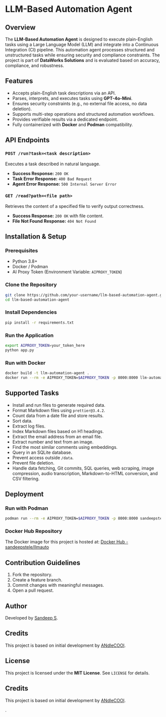 # LLM-Based Automation Agent

## Overview
The **LLM-Based Automation Agent** is designed to execute plain-English tasks using a Large Language Model (LLM) and integrate into a Continuous Integration (CI) pipeline. This automation agent processes structured and unstructured tasks while ensuring security and compliance constraints. The project is part of **DataWorks Solutions** and is evaluated based on accuracy, compliance, and robustness.

## Features
- Accepts plain-English task descriptions via an API.
- Parses, interprets, and executes tasks using **GPT-4o-Mini**.
- Ensures security constraints (e.g., no external file access, no data deletion).
- Supports multi-step operations and structured automation workflows.
- Provides verifiable results via a dedicated endpoint.
- Fully containerized with **Docker** and **Podman** compatibility.

## API Endpoints
### `POST /run?task=<task description>`
Executes a task described in natural language.
- **Success Response:** `200 OK`
- **Task Error Response:** `400 Bad Request`
- **Agent Error Response:** `500 Internal Server Error`

### `GET /read?path=<file path>`
Retrieves the content of a specified file to verify output correctness.
- **Success Response:** `200 OK` with file content.
- **File Not Found Response:** `404 Not Found`

## Installation & Setup
### Prerequisites
- Python 3.8+
- Docker / Podman
- AI Proxy Token (Environment Variable: `AIPROXY_TOKEN`)

### Clone the Repository
```sh
git clone https://github.com/your-username/llm-based-automation-agent.git
cd llm-based-automation-agent
```

### Install Dependencies
```sh
pip install -r requirements.txt
```

### Run the Application
```sh
export AIPROXY_TOKEN=your_token_here
python app.py
```

### Run with Docker
```sh
docker build -t llm-automation-agent .
docker run --rm -e AIPROXY_TOKEN=$AIPROXY_TOKEN -p 8000:8000 llm-automation-agent
```

## Supported Tasks
- Install and run files to generate required data.
- Format Markdown files using `prettier@3.4.2`.
- Count data from a date file and store results.
- Sort data.
- Extract log files.
- Index Markdown files based on H1 headings.
- Extract the email address from an email file.
- Extract number and text from an image.
- Find the most similar comments using embeddings.
- Query in an SQLite database.
- Prevent access outside `/data`.
- Prevent file deletion.
- Handle data fetching, Git commits, SQL queries, web scraping, image compression, audio transcription, Markdown-to-HTML conversion, and CSV filtering.


## Deployment
### Run with Podman
```sh
podman run --rm -e AIPROXY_TOKEN=$AIPROXY_TOKEN -p 8000:8000 sandeepstele/llmauto
```

### Docker Hub Repository
The Docker image for this project is hosted at:
[Docker Hub - sandeepstele/llmauto](https://hub.docker.com/r/sandeepstele/llmauto/tags)


## Contribution Guidelines
1. Fork the repository.
2. Create a feature branch.
3. Commit changes with meaningful messages.
4. Open a pull request.

## Author
Developed by [Sandeep S](https://github.com/sandeepstele).

## Credits
This project is based on initial development by [ANdIeCOOl](https://github.com/ANdIeCOOl).

## License
This project is licensed under the **MIT License**. See `LICENSE` for details.

## Credits
This project is based on initial development by [ANdIeCOOl](https://github.com/ANdIeCOOl).

.

